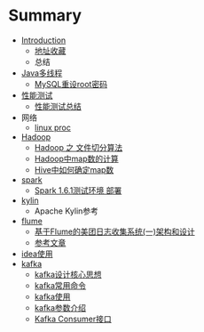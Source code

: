 # Summary

* [Introduction](README.md)
   * [地址收藏](di_zhi_shou_cang.md)
   * 总结
* [Java多线程](javaduo_xian_cheng.md)
   * [MySQL重设root密码](mysqlzhong_she_root_mi_ma.md)
* [性能测试](xing_neng_ce_shi.md)
   * [性能测试总结](xing_neng_ce_shi_zong_jie.md)
* 网络
   * [linux proc](linux_proc.md)
* [Hadoop](hadoop.md)
   * [Hadoop 之 文件切分算法](hadoop_zhi_wen_jian_qie_fen_suan_fa.md)
   * [Hadoop中map数的计算](hadoopzhong_map_shu_de_ji_suan.md)
   * [Hive中如何确定map数](hivezhong_ru_he_que_ding_map_shu.md)
* [spark](spark.md)
   * [Spark 1.6.1测试环境 部署](spark_161ce_shi_huan_jing_bu_shu.md)
* [kylin](kylin.md)
   * Apache Kylin参考
* [flume](flume.md)
   * [基于Flume的美团日志收集系统(一)架构和设计](ji_yuflume_de_mei_tuan_ri_zhi_shou_ji_xi_7edf28_4e.md)
   * [参考文章](can_kao_wen_zhang.md)
* [idea使用](ideashi_yong.md)
* [kafka](kafka.md)
   * [kafka设计核心思想](kafkashe_ji_he_xin_si_xiang.md)
   * [kafka常用命令](kafkachang_yong_ming_ling.md)
   * [kafka使用](kafkashi_yong.md)
   * [kafka参数介绍](kafkacan_shu_jie_shao.md)
   * [Kafka Consumer接口](kafka_consumerjie_kou.md)

